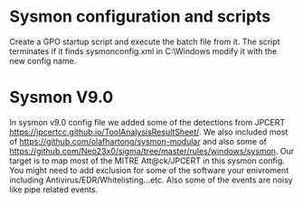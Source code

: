 # Sysmon configuration and scripts
Create a GPO startup script and execute the batch file from it. The script terminates if it finds sysmonconfig.xml in C:\Windows modify it with the new config name.
# Sysmon V9.0
In sysmon v9.0 config file we added some of the detections from JPCERT https://jpcertcc.github.io/ToolAnalysisResultSheet/. 
We also included most of https://github.com/olafhartong/sysmon-modular and also some of https://github.com/Neo23x0/sigma/tree/master/rules/windows/sysmon. 
Our target is to map most of the MITRE Att@ck/JPCERT in this sysmon config. You might need to add exclusion for some of the software your enivroment including Antivirus/EDR/Whitelisting...etc. Also some of the events are noisy like pipe related events.
